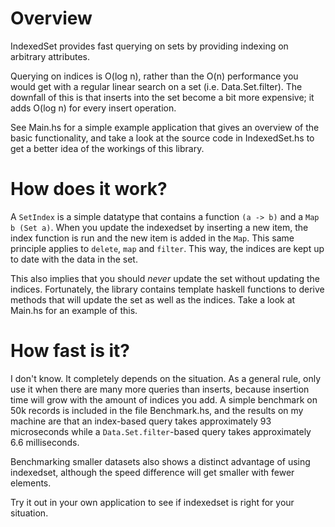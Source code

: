 Overview
========

IndexedSet provides fast querying on sets by providing indexing on arbitrary attributes.

Querying on indices is O(log n), rather than the O(n) performance you would get with a regular linear search on a set (i.e. Data.Set.filter). The downfall of this is that inserts into the set become a bit more expensive; it adds O(log n) for every insert operation.

See Main.hs for a simple example application that gives an overview of the basic functionality, and take a look at the source code in IndexedSet.hs to get a better idea of the workings of this library.

How does it work?
=================

A `SetIndex` is a simple datatype that contains a function `(a -> b)` and a `Map b (Set a)`. When you update the indexedset by inserting a new item, the index function is run and the new item is added in the `Map`. This same principle applies to `delete`, `map` and `filter`. This way, the indices are kept up to date with the data in the set.

This also implies that you should *never* update the set without updating the indices. Fortunately, the library contains template haskell functions to derive methods that will update the set as well as the indices. Take a look at Main.hs for an example of this.

How fast is it?
===============

I don't know. It completely depends on the situation. As a general rule, only use it when there are many more queries than inserts, because insertion time will grow with the amount of indices you add. A simple benchmark on 50k records is included in the file Benchmark.hs, and the results on my machine are that an index-based query takes approximately 93 microseconds while a `Data.Set.filter`-based query takes approximately 6.6 milliseconds.

Benchmarking smaller datasets also shows a distinct advantage of using indexedset, although the speed difference will get smaller with fewer elements.

Try it out in your own application to see if indexedset is right for your situation.


